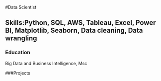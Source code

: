 #Data Scientist

## Skills:Python, SQL, AWS, Tableau, Excel, Power BI, Matplotlib, Seaborn, Data cleaning, Data wrangling

### Education
Big Data and Business Intelligence, Msc

###Projects

